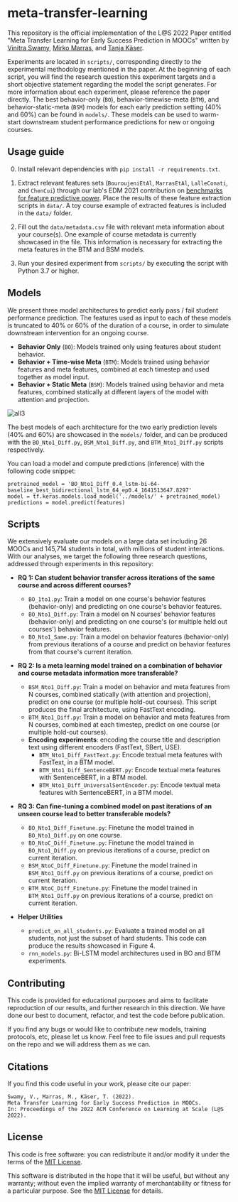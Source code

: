 # meta-transfer-learning
This repository is the official implementation of the L@S 2022 Paper entitled "Meta Transfer Learning for Early Success Prediction in MOOCs" written by [Vinitra Swamy](http://github.com/vinitra), [Mirko Marras](https://www.mirkomarras.com/), and [Tanja Käser](https://people.epfl.ch/tanja.kaeser/?lang=en).

Experiments are located in `scripts/`, corresponding directly to the experimental methodology mentioned in the paper. At the beginning of each script, you will find the research question this experiment targets and a short objective statement regarding the model the script generates. For more information about each experiment, please reference the paper directly. The best behavior-only (`BO`), behavior-timewise-meta (`BTM`), and behavior-static-meta (`BSM`) models for each early prediction setting (40% and 60%) can be found in `models/`. These models can be used to warm-start downstream student performance predictions for new or ongoing courses.

## Usage guide

0. Install relevant dependencies with `pip install -r requirements.txt`.

1. Extract relevant features sets (`BouroujeniEtAl`, `MarrasEtAl`, `LalleConati`, and `ChenCui`) through our lab's EDM 2021 contribution on [benchmarks for feature predictive power](https://github.com/epfl-ml4ed/flipped-classroom). Place the results of these feature extraction scripts in `data/`. A toy course example of extracted features is included in the `data/` folder.

2. Fill out the `data/metadata.csv` file with relevant meta information about your course(s). One example of course metadata is currently showcased in the file. This information is necessary for extracting the meta features in the BTM and BSM models.

3. Run your desired experiment from `scripts/` by executing the script with Python 3.7 or higher.

## Models
We present three model architectures to predict early pass / fail student performance prediction. The features used as input to each of these models is truncated to 40% or 60% of the duration of a course, in order to simulate downstream intervention for an ongoing course.

- **Behavior Only** (`BO`): Models trained only using features about student behavior.
- **Behavior + Time-wise Meta** (`BTM`): Models trained using behavior features and meta features, combined at each timestep and used together as model input.
- **Behavior + Static Meta** (`BSM`): Models trained using behavior and meta features, combined statically at different layers of the model with attention and projection.

![all3](https://user-images.githubusercontent.com/72170466/164514087-fb49c213-8116-4ab6-9215-89d4b4ee052e.png)

The best models of each architecture for the two early prediction levels (40% and 60%) are showcased in the `models/` folder, and can be produced with the `BO_Nto1_Diff.py`, `BSM_Nto1_Diff.py`, and `BTM_Nto1_Diff.py` scripts respectively.

You can load a model and compute predictions (inference) with the following code snippet:
```
pretrained_model = 'BO_Nto1_Diff_0.4_lstm-bi-64-baseline_best_bidirectional_lstm_64_ep0.4_1641513647.8297'
model = tf.keras.models.load_model('../models/' + pretrained_model)
predictions = model.predict(features)
```

## Scripts
We extensively evaluate our models on a large data set including 26 MOOCs and 145,714 students in total, with millions of student interactions. With our analyses, we target the following three research questions, addressed through experiments in this repository:

- **RQ 1: Can student behavior transfer across iterations of the same course and across different courses?**
  - `BO_1to1.py`: Train a model on one course's behavior features (behavior-only) and predicting on one course's behavior features.
  - `BO_Nto1_Diff.py`: Train a model on N courses' behavior features (behavior-only) and predicting on one course's (or multiple held out courses') behavior features.
  - `BO_Nto1_Same.py`: Train a model on behavior features (behavior-only) from previous iterations of a course and predict on behavior features from that course's current iteration.

- **RQ 2: Is a meta learning model trained on a combination of behavior and course metadata information more transferable?**
  - `BSM_Nto1_Diff.py`: Train a model on behavior and meta features from N courses, combined statically (with attention and projection), predict on one course (or multiple hold-out courses). This script produces the final architecture, using FastText encoding.
  - `BTM_Nto1_Diff.py`: Train a model on behavior and meta features from N courses, combined at each timestep, predict on one course (or multiple hold-out courses). 
  - **Encoding experiments**: encoding the course title and description text using different encoders (FastText, SBert, USE).  
    - `BTM_Nto1_Diff_FastText.py`: Encode textual meta features with FastText, in a BTM model.
    - `BTM_Nto1_Diff_SentenceBERT.py`: Encode textual meta features with SentenceBERT, in a BTM model.
    - `BTM_Nto1_Diff_UniversalSentEncoder.py`: Encode textual meta features with SentenceBERT, in a BTM model.

- **RQ 3: Can fine-tuning a combined model on past iterations of an unseen course lead to better transferable models?**
  - `BO_Nto1_Diff_Finetune.py`: Finetune the model trained in `BO_Nto1_Diff.py` on one course.
  - `BO_NtoC_Diff_Finetune.py`: Finetune the model trained in `BO_Nto1_Diff.py` on previous iterations of a course, predict on current iteration.
  - `BSM_NtoC_Diff_Finetune.py`: Finetune the model trained in `BSM_Nto1_Diff.py` on previous iterations of a course, predict on current iteration.
  - `BTM_NtoC_Diff_Finetune.py`: Finetune the model trained in `BTM_Nto1_Diff.py` on previous iterations of a course, predict on current iteration.

- **Helper Utilities**
  - `predict_on_all_students.py`: Evaluate a trained model on all students, not just the subset of hard students. This code can produce the results showcased in Figure 4.
  - `rnn_models.py`: Bi-LSTM model architectures used in BO and BTM experiments.

## Contributing 

This code is provided for educational purposes and aims to facilitate reproduction of our results, and further research 
in this direction. We have done our best to document, refactor, and test the code before publication.

If you find any bugs or would like to contribute new models, training protocols, etc, please let us know. Feel free to file issues and pull requests on the repo and we will address them as we can.

## Citations
If you find this code useful in your work, please cite our paper:

```
Swamy, V., Marras, M., Käser, T. (2022). 
Meta Transfer Learning for Early Success Prediction in MOOCs. 
In: Proceedings of the 2022 ACM Conference on Learning at Scale (L@S 2022). 
```

## License
This code is free software: you can redistribute it and/or modify it under the terms of the [MIT License](LICENSE).

This software is distributed in the hope that it will be useful, but without any warranty; without even the implied warranty of merchantability or fitness for a particular purpose. See the [MIT License](LICENSE) for details.
